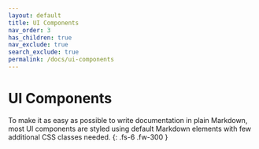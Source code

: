 ```yaml
---
layout: default
title: UI Components
nav_order: 3
has_children: true
nav_exclude: true
search_exclude: true
permalink: /docs/ui-components
---
```


# UI Components

To make it as easy as possible to write documentation in plain Markdown, most UI components are styled using default Markdown elements with few additional CSS classes needed.
{: .fs-6 .fw-300 }
